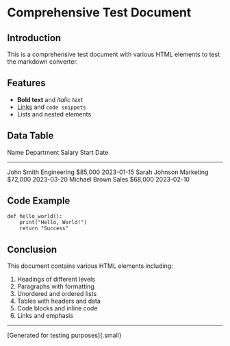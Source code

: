 # Comprehensive Test Document

## Introduction

This is a comprehensive test document with various HTML elements to test the markdown converter.

## Features

- **Bold text** and *italic text*
- [Links](https://example.com) and `code snippets`
- Lists and nested elements

## Data Table

  Name            Department    Salary     Start Date
  --------------- ------------- ---------- ------------
  John Smith      Engineering   \$85,000   2023-01-15
  Sarah Johnson   Marketing     \$72,000   2023-03-20
  Michael Brown   Sales         \$68,000   2023-02-10

## Code Example

    def hello_world():
        print("Hello, World!")
        return "Success"

## Conclusion

This document contains various HTML elements including:

1.  Headings of different levels
2.  Paragraphs with formatting
3.  Unordered and ordered lists
4.  Tables with headers and data
5.  Code blocks and inline code
6.  Links and emphasis

------------------------------------------------------------------------

[Generated for testing purposes]{.small}
